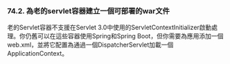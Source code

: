 
### 74.2. 為老的servlet容器建立一個可部署的war文件

老的Servlet容器不支援在Servlet 3.0中使用的ServletContextInitializer啟動處理。你仍舊可以在這些容器使用Spring和Spring Boot，但你需要為應用添加一個web.xml，並將它配置為通過一個DispatcherServlet加載一個ApplicationContext。
